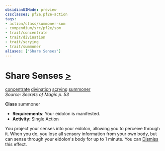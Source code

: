 ```yaml
---
obsidianUIMode: preview
cssclasses: pf2e,pf2e-action
tags:
- action/class/summoner-som
- compendium/src/pf2e/som
- trait/concentrate
- trait/divination
- trait/scrying
- trait/summoner
aliases: ["Share Senses"]
---
```

# Share Senses [>](rules/core-rulebook/chapter-9-playing-the-game.md#Actions "Single Action")
[concentrate](rules/traits/concentrate.md "Concentrate Action & Ability Trait")  [divination](rules/traits/divination.md "Divination School Trait")  [scrying](rules/traits/scrying.md "Scrying Effect Trait")  [summoner](rules/traits/summoner-som.md "Summoner Class Trait")  
*Source: Secrets of Magic p. 53*  

**Class** summoner
- **Requirements**: Your eidolon is manifested.
- **Activity**: Single Action

You project your senses into your eidolon, allowing you to perceive through it. When you do, you lose all sensory information from your own body, but can sense through your eidolon's body for up to 1 minute. You can [Dismiss](rules/actions/dismiss.md) this effect.